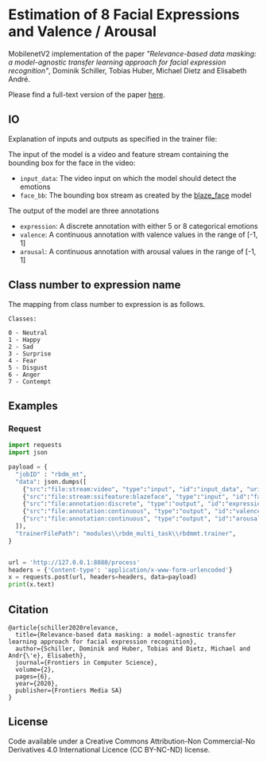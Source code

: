 # Estimation of 8 Facial Expressions and Valence / Arousal

MobilenetV2 implementation of the paper _"Relevance-based data masking: a model-agnostic transfer learning approach for facial expression recognition"_, Dominik Schiller, Tobias Huber, Michael Dietz and Elisabeth André. 

Please find a full-text version of the paper [here](https://www.frontiersin.org/articles/10.3389/fcomp.2020.00006/full).


## IO
Explanation of inputs and outputs as specified in the trainer file:

The input of the model is a video and feature stream containing the bounding box for the face in the video:
- `input_data`: The video input on which the model should detect the emotions
- `face_bb`: The bounding box stream as created by the [blaze_face](../blazeface) model

The output of the model are three annotations
- `expression`: A discrete annotation with either 5 or 8 categorical emotions
- `valence`: A continuous annotation with valence values in the range of [-1, 1]
- `arousal`: A continuous annotation with arousal values in the range of [-1, 1]


## Class number to expression name

The mapping from class number to expression is as follows.

```
Classes:

0 - Neutral
1 - Happy
2 - Sad
3 - Surprise
4 - Fear
5 - Disgust
6 - Anger
7 - Contempt
```

## Examples

### Request

```python
import requests
import json

payload = {
  "jobID" : "rbdm_mt",
  "data": json.dumps([
    {"src":"file:stream:video", "type":"input", "id":"input_data", "uri":"path/to/my/video.mp4"},
    {"src":"file:stream:ssifeature:blazeface", "type":"input", "id":"face:bb", "uri":"path/to/my/bounding_boxes.stream"},
    {"src":"file:annotation:discrete", "type":"output", "id":"expression",  "uri":"path/to/my/expression.annotation"},
    {"src":"file:annotation:continuous", "type":"output", "id":"valence",  "uri":"path/to/my/valence.annotation"},
    {"src":"file:annotation:continuous", "type":"output", "id":"arousal",  "uri":"path/to/my/arousal.annotation"},
  ]),
  "trainerFilePath": "modules\\rbdm_multi_task\\rbdmmt.trainer",
}


url = 'http://127.0.0.1:8080/process'
headers = {'Content-type': 'application/x-www-form-urlencoded'}
x = requests.post(url, headers=headers, data=payload)
print(x.text)

```


## Citation

```
@article{schiller2020relevance,
  title={Relevance-based data masking: a model-agnostic transfer learning approach for facial expression recognition},
  author={Schiller, Dominik and Huber, Tobias and Dietz, Michael and Andr{\'e}, Elisabeth},
  journal={Frontiers in Computer Science},
  volume={2},
  pages={6},
  year={2020},
  publisher={Frontiers Media SA}
}

```

## License

Code available under a Creative Commons Attribution-Non Commercial-No Derivatives 4.0 International Licence (CC BY-NC-ND) license.
